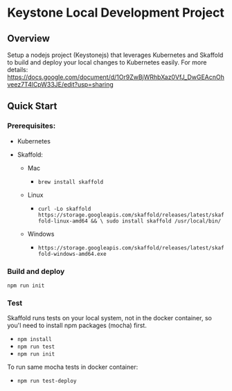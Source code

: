 # Keystone Local Development Project

## Overview

Setup a nodejs project (Keystonejs) that leverages Kubernetes and Skaffold to build and deploy your local changes to Kubernetes easily.
For more details: https://docs.google.com/document/d/1Or9ZwBjWRhbXaz0VfJ_DwGEAcnOhveez7T4lCpW33JE/edit?usp=sharing

## Quick Start

### Prerequisites:

- Kubernetes
- Skaffold:

  - Mac

    - `brew install skaffold`

  - Linux

    - `curl -Lo skaffold https://storage.googleapis.com/skaffold/releases/latest/skaffold-linux-amd64 && \ sudo install skaffold /usr/local/bin/ `

  - Windows
    - `https://storage.googleapis.com/skaffold/releases/latest/skaffold-windows-amd64.exe`

### Build and deploy

`npm run init`

### Test

Skaffold runs tests on your local system, not in the docker container, so you'l need to install npm packages (mocha) first.

- `npm install`
- `npm run test`
- `npm run init`

To run same mocha tests in docker container:

- `npm run test-deploy`
